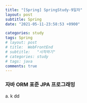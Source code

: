 ```yaml
---
title: "[Spring] SpringStudy-9일차"
layout: post
subtitle: Spring
date: "2021-05-11-23:58:53 +0900"

categories: study
tags: Spring
# layout: post
# title:  WebFrontEnd
# subtitle:   "시작하기"
# categories: study
# tags: java
comments: true
---
```


### 자바 ORM 표준 JPA 프로그래밍

a. k
dd
